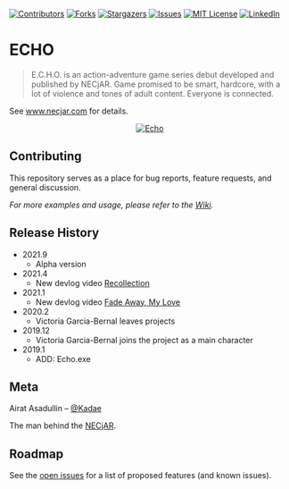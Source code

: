 
<!-- PROJECT SHIELDS -->
<!--
*** I'm using markdown "reference style" links for readability.
*** Reference links are enclosed in brackets [ ] instead of parentheses ( ).
*** See the bottom of this document for the declaration of the reference variables
*** for contributors-url, forks-url, etc. This is an optional, concise syntax you may use.
*** https://www.markdownguide.org/basic-syntax/#reference-style-links
-->
[![Contributors][contributors-shield]][contributors-url]
[![Forks][forks-shield]][forks-url]
[![Stargazers][stars-shield]][stars-url]
[![Issues][issues-shield]][issues-url]
[![MIT License][license-shield]][license-url]
[![LinkedIn][linkedin-shield]][linkedin-url]

# ECHO
> E.C.H.O. is an action-adventure game series debut developed and published by NECjAR. Game promised to be smart, hardcore, with a lot of violence and tones of adult content. Everyone is connected.

See www.necjar.com for details.

<p align="center">
  <a href="https://necjar.com/echo">
    <img src="https://necjar.com/j/materials/icons/icon-echo.jpg" alt="Echo" width="auto" height="auto" />
  </a>
</p>

## Contributing

This repository serves as a place for bug reports, feature requests, and general discussion.

_For more examples and usage, please refer to the [Wiki](https://wiki.necjar.com/Echo)._

## Release History

* 2021.9
    * Alpha version
* 2021.4
    * New devlog video [Recollection](https://youtu.be/n21mtEY_pY0)
* 2021.1
    * New devlog video [Fade Away, My Love](https://youtu.be/6p_MazIWcf8)
* 2020.2
    * Victoria Garcia-Bernal leaves projects
* 2019.12
    * Victoria Garcia-Bernal joins the project as a main character
* 2019.1
    * ADD: Echo.exe

## Meta

Airat Asadullin – [@Kadae](https://twitter.com/Kadae)

The man behind the [NECjAR](https://necjar.com).

<!-- ROADMAP -->
## Roadmap

See the [open issues](https://github.com/NECjAR/ECHO/issues) for a list of proposed features (and known issues).

<!-- MARKDOWN LINKS & IMAGES -->
<!-- https://www.markdownguide.org/basic-syntax/#reference-style-links -->
[contributors-shield]: https://img.shields.io/github/contributors/NECjAR/ECHO.svg?style=for-the-badge
[contributors-url]: https://github.com/NECjAR/ECHO/graphs/contributors
[forks-shield]: https://img.shields.io/github/forks/NECjAR/ECHO.svg?style=for-the-badge
[forks-url]: https://github.com/NECjAR/ECHO/network/members
[stars-shield]: https://img.shields.io/github/stars/NECjAR/ECHO.svg?style=for-the-badge
[stars-url]: https://github.com/NECjAR/ECHO/stargazers
[issues-shield]: https://img.shields.io/github/issues/NECjAR/ECHO.svg?style=for-the-badge
[issues-url]: https://github.com/NECjAR/ECHO/issues
[license-shield]: https://img.shields.io/github/license/NECjAR/ECHO.svg?style=for-the-badge
[license-url]: https://github.com/NECjAR/ECHO/blob/master/LICENSE.txt
[linkedin-shield]: https://img.shields.io/badge/-LinkedIn-black.svg?style=for-the-badge&logo=linkedin&colorB=555
[linkedin-url]: https://linkedin.com/in/Kadae
[necjar]: https://necjar.com
[wiki]: https://wiki.necjar.com/Echo
